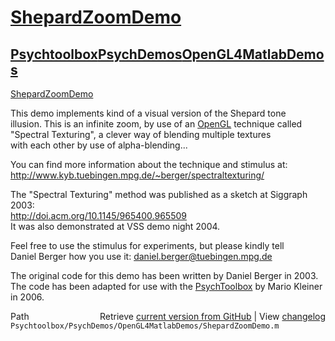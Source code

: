 # [ShepardZoomDemo](ShepardZoomDemo)
## [Psychtoolbox](Psychtoolbox)[PsychDemos](PsychDemos)[OpenGL4MatlabDemos](OpenGL4MatlabDemos)

[ShepardZoomDemo](ShepardZoomDemo)  
  
This demo implements kind of a visual version of the Shepard tone  
illusion. This is an infinite zoom, by use of an [OpenGL](OpenGL) technique called  
"Spectral Texturing", a clever way of blending multiple textures  
with each other by use of alpha-blending...  
  
You can find more information about the technique and stimulus at:  
http://www.kyb.tuebingen.mpg.de/~berger/spectraltexturing/  
  
The "Spectral Texturing" method was published as a sketch at Siggraph 2003:  
http://doi.acm.org/10.1145/965400.965509  
It was also demonstrated at VSS demo night 2004.  
  
Feel free to use the stimulus for experiments, but please kindly tell  
Daniel Berger how you use it: daniel.berger@tuebingen.mpg.de  
  
The original code for this demo has been written by Daniel Berger in 2003.  
The code has been adapted for use with the [PsychToolbox](PsychToolbox) by Mario Kleiner  
in 2006.  




<div class="code_header" style="text-align:right;">
  <span style="float:left;">Path&nbsp;&nbsp;</span> <span class="counter">Retrieve <a href=
  "https://raw.github.com/Psychtoolbox-3/Psychtoolbox-3/beta/Psychtoolbox/PsychDemos/OpenGL4MatlabDemos/ShepardZoomDemo.m">current version from GitHub</a> | View <a href=
  "https://github.com/Psychtoolbox-3/Psychtoolbox-3/commits/beta/Psychtoolbox/PsychDemos/OpenGL4MatlabDemos/ShepardZoomDemo.m">changelog</a></span>
</div>
<div class="code">
  <code>Psychtoolbox/PsychDemos/OpenGL4MatlabDemos/ShepardZoomDemo.m</code>
</div>

